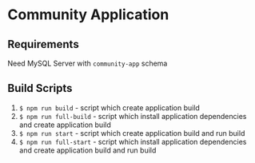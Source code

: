# Community Application

## Requirements 
Need MySQL Server with `community-app` schema 

## Build Scripts
1. `$ npm run build` - script which create application build
2. `$ npm run full-build` - script which install application dependencies and create application build
3. `$ npm run start` - script which create application build and run build
4. `$ npm run full-start` - script which install application dependencies and create application build and run build